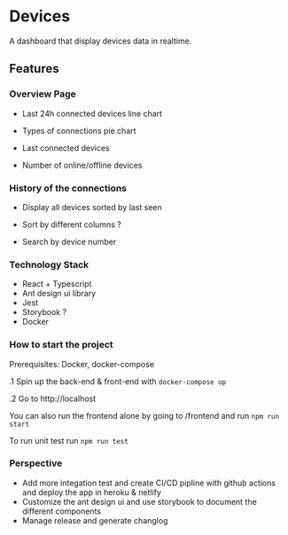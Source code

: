 # Devices

A dashboard that display devices data in realtime.

## Features

### Overview Page

- Last 24h connected devices line chart

- Types of connections pie chart

- Last connected devices 

- Number of online/offline devices

### History of the connections

- Display all devices sorted by last seen 

- Sort by different columns ?

- Search by device number

### Technology Stack

- React + Typescript
- Ant design ui library
- Jest
- Storybook ?
- Docker

### How to start the project

Prerequisites: Docker, docker-compose

.1 Spin up the back-end & front-end with `docker-compose up`

.2 Go to http://localhost

You can also run the frontend alone by going to /frontend and run `npm run start`

To run unit test run `npm run test`

### Perspective

- Add more integation test and create CI/CD pipline with github actions and deploy the app in heroku & netlify
- Customize the ant design ui and use storybook to document the different components
- Manage release and generate changlog
